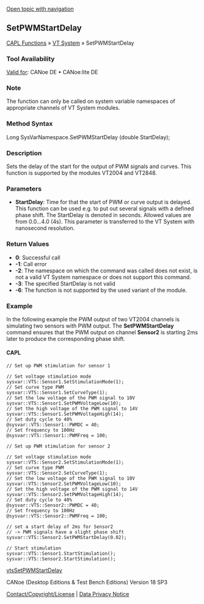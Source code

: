 [Open topic with navigation](../../../../../CANoeDEFamily.htm#Topics/CAPLFunctions/VTSystem/Functions/CAPLfunctionVTSSetPWMStartDelay.md)

## SetPWMStartDelay

[CAPL Functions](../../CAPLfunctions.md) » [VT System](../CAPLfunctionsVTSystemOverview.md) » SetPWMStartDelay

### Tool Availability

[Valid for](../../../Shared/FeatureAvailability.md): CANoe DE • CANoe:lite DE

### Note

The function can only be called on system variable namespaces of appropriate channels of VT System modules.

### Method Syntax

Long SysVarNamespace.SetPWMStartDelay (double StartDelay);

### Description

Sets the delay of the start for the output of PWM signals and curves. This function is supported by the modules VT2004 and VT2848.

### Parameters

- **StartDelay**: Time for that the start of PWM or curve output is delayed. This function can be used e.g. to put out several signals with a defined phase shift. The StartDelay is denoted in seconds. Allowed values are from 0.0...4.0 (4s). This parameter is transferred to the VT System with nanosecond resolution.

### Return Values

- **0**: Successful call
- **-1**: Call error
- **-2**: The namespace on which the command was called does not exist, is not a valid VT System namespace or does not support this command.
- **-3**: The specified StartDelay is not valid
- **-6**: The function is not supported by the used variant of the module.

### Example

In the following example the PWM output of two VT2004 channels is simulating two sensors with PWM output. The **SetPWMStartDelay** command ensures that the PWM output on channel **Sensor2** is starting 2ms later to produce the corresponding phase shift.

#### CAPL

```plaintext
// Set up PWM stimulation for sensor 1

// Set voltage stimulation mode
sysvar::VTS::Sensor1.SetStimulationMode(1);
// Set curve type PWM
sysvar::VTS::Sensor1.SetCurveType(1);
// Set the low voltage of the PWM signal to 10V
sysvar::VTS::Sensor1.SetPWMVoltageLow(10);
// Set the high voltage of the PWM signal to 14V
sysvar::VTS::Sensor1.SetPWMVoltageHigh(14);
// Set duty cycle to 40%
@sysvar::VTS::Sensor1::PWMDC = 40;
// Set frequency to 100Hz
@sysvar::VTS::Sensor1::PWMFreq = 100;

// Set up PWM stimulation for sensor 2

// Set voltage stimulation mode
sysvar::VTS::Sensor2.SetStimulationMode(1);
// Set curve type PWM
sysvar::VTS::Sensor2.SetCurveType(1);
// Set the low voltage of the PWM signal to 10V
sysvar::VTS::Sensor2.SetPWMVoltageLow(10);
// Set the high voltage of the PWM signal to 14V
sysvar::VTS::Sensor2.SetPWMVoltageHigh(14);
// Set duty cycle to 40%
@sysvar::VTS::Sensor2::PWMDC = 40;
// Set frequency to 100Hz
@sysvar::VTS::Sensor2::PWMFreq = 100;

// set a start delay of 2ms for Sensor2
// -> PWM signals have a slight phase shift
sysvar::VTS::Sensor2.SetPWMStartDelay(0.02);

// Start stimulation
sysvar::VTS::Sensor1.StartStimulation();
sysvar::VTS::Sensor2.StartStimulation();
```

[vtsSetPWMStartDelay](CAPLfunctionVTSvtsSetPWMStartDelay.md)

CANoe (Desktop Editions & Test Bench Editions) Version 18 SP3

[Contact/Copyright/License](../../../Shared/ContactCopyrightLicense.md) | [Data Privacy Notice](https://www.vector.com/int/en/company/get-info/privacy-policy/)
